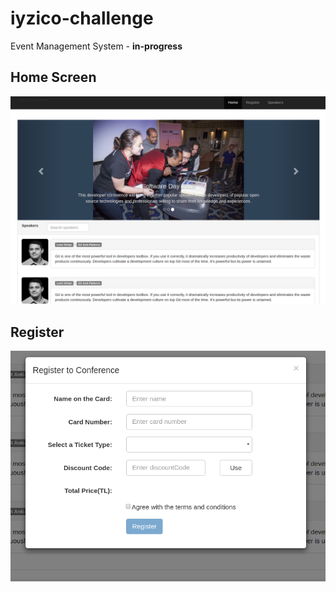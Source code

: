 # iyzico-challenge

Event Management System - **in-progress**

## Home Screen
![iyzico-challenge sample gui](iyzico-challenge_1.png)

## Register
![iyzico-challenge sample gui](iyzico-challenge_2.png)
